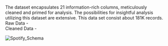The dataset encapsulates 21 information-rich columns, meticulously cleaned and primed for analysis. The possibilities for insightful analysis utilizing this dataset are extensive.
This data set consist about 181K records.
Raw Data -  
Cleaned Data -  

![Spotify_Schema](https://github.com/Shouvik078/Spotify-tracks-analysis-2022-23/assets/106507099/bd500f5a-fb59-43eb-9586-c4c8f5b0255e)
